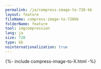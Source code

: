 ```yaml
---
permalink: /ja/compress-image-to-720-kb
layout: feature
fileName: compress-image-to-720kb
folderName: feature
tool: imgcompression
lang: ja
size: 720
type: kb
nointernationalization: true
---
```

{%- include compress-image-to-X.html -%}
      